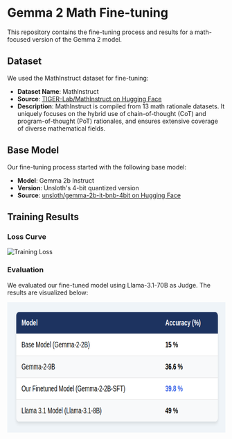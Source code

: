 # Gemma 2 Math Fine-tuning

This repository contains the fine-tuning process and results for a math-focused version of the Gemma 2 model.

## Dataset

We used the MathInstruct dataset for fine-tuning:

- **Dataset Name**: MathInstruct
- **Source**: [TIGER-Lab/MathInstruct on Hugging Face](https://huggingface.co/datasets/TIGER-Lab/MathInstruct)
- **Description**: MathInstruct is compiled from 13 math rationale datasets. It uniquely focuses on the hybrid use of chain-of-thought (CoT) and program-of-thought (PoT) rationales, and ensures extensive coverage of diverse mathematical fields.

## Base Model

Our fine-tuning process started with the following base model:

- **Model**: Gemma 2b Instruct
- **Version**: Unsloth's 4-bit quantized version
- **Source**: [unsloth/gemma-2b-it-bnb-4bit on Hugging Face](https://huggingface.co/unsloth/gemma-2b-it-bnb-4bit)

## Training Results

### Loss Curve

<img src="results/training_loss.svg" alt="Training Loss" width="450" height="300">

### Evaluation

We evaluated our fine-tuned model using Llama-3.1-70B as Judge. The results are visualized below:

<img src="results/comparison.png" alt="Training Loss" width="650" height="300">